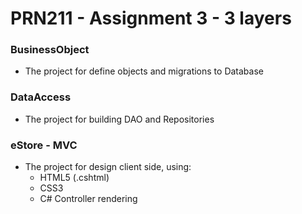 # PRN211 - Assignment 3 - 3 layers

### BusinessObject
- The project for define objects and migrations to Database

### DataAccess
- The project for building DAO and Repositories

### eStore - MVC
- The project for design client side, using:
  + HTML5 (.cshtml)
  + CSS3
  + C# Controller rendering
